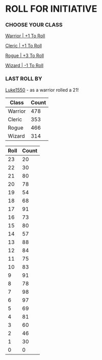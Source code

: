 # ROLL FOR INITIATIVE
### CHOOSE YOUR CLASS

[Warrior | +1 To Roll](https://github.com/benjaminsampica/benjaminsampica/issues/new?title=roll%7Cwarrior&body=Just+click+%27Submit+new+issue%27.)

[Cleric | +1 To Roll](https://github.com/benjaminsampica/benjaminsampica/issues/new?title=roll%7Ccleric&body=Just+click+%27Submit+new+issue%27.)

[Rogue | +3 To Roll](https://github.com/benjaminsampica/benjaminsampica/issues/new?title=roll%7Crogue&body=Just+click+%27Submit+new+issue%27.)

[Wizard | -1 To Roll](https://github.com/benjaminsampica/benjaminsampica/issues/new?title=roll%7Cwizard&body=Just+click+%27Submit+new+issue%27.)
### LAST ROLL BY
[Luke1550](https://www.github.com/Luke1550) - as a warrior rolled a 21!

|Class|Count|
|-|-|
|Warrior|478|
|Cleric|353|
|Rogue|466|
|Wizard|314|

|Roll|Count|
|-|-|
|23|20
|22|30
|21|80
|20|78
|19|54
|18|68
|17|91
|16|73
|15|80
|14|57
|13|88
|12|84
|11|75
|10|83
|9|91
|8|78
|7|98
|6|97
|5|69
|4|81
|3|60
|2|46
|1|30
|0|0
